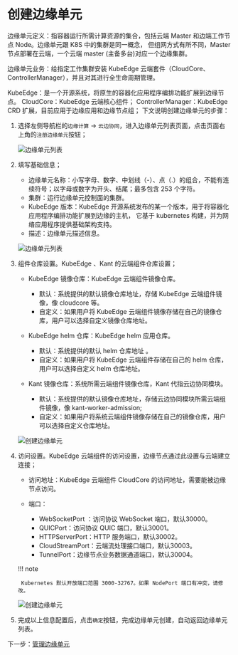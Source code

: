 # 创建边缘单元

边缘单元定义：指容器运行所需计算资源的集合，包括云端 Master 和边端工作节点 Node。边缘单元跟 K8S 中的集群是同一概念，
但组网方式有所不同，Master 节点部署在云端，一个云端 master (主备多台)对应一个边缘集群。

边缘单元业务：给指定工作集群安装 KubeEdge 云端套件（CloudCore、ControllerManager），并且对其进行全生命周期管理。

KubeEdge：是一个开源系统，将原生的容器化应用程序编排功能扩展到边缘节点。
CloudCore：KubeEdge 云端核心组件；
ControllerManager：KubeEdge CRD 扩展，目前应用于边缘应用和边缘节点组；
下文说明创建边缘单元的步骤：

1. 选择左侧导航栏的`边缘计算` -> `云边协同`，进入边缘单元列表页面，点击页面右上角的`注册边缘单元`按钮；

    ![边缘单元列表](https://docs.daocloud.io/daocloud-docs-images/docs/zh/docs/kant/images/create-unit-01.png)

2. 填写基础信息；

    - 边缘单元名称：小写字母、数字、中划线（-）、点（.）的组合，不能有连续符号；以字母或数字为开头、结尾；最多包含 253 个字符。
    - 集群：运行边缘单元控制面的集群。
    - KubeEdge 版本：KubeEdge 开源系统发布的某一个版本，用于将容器化应用程序编排功能扩展到边缘的主机，
      它基于 kubernetes 构建，并为网络应用程序提供基础架构支持。

    <!--- 边缘组件副本数：云端边缘组件的副本数，确保云端节点故障时，边缘组件高可用。-->

    - 描述：边缘单元描述信息。

    ![边缘单元列表](https://docs.daocloud.io/daocloud-docs-images/docs/zh/docs/kant/images/create-unit-02.png)

3. 组件仓库设置。KubeEdge 、Kant 的云端组件仓库设置；

    - KubeEdge 镜像仓库：KubeEdge 云端组件镜像仓库。
        - 默认：系统提供的默认镜像仓库地址，存储 KubeEdge 云端组件镜像，像 cloudcore 等。
        - 自定义：如果用户将 KubeEdge 云端组件镜像存储在自己的镜像仓库，用户可以选择自定义镜像仓库地址。

    - KubeEdge helm 仓库：KubeEdge helm 应用仓库。
        - 默认：系统提供的默认 helm 仓库地址 。
        - 自定义：如果用户将 KubeEdge 云端组件存储在自己的 helm 仓库，用户可以选择自定义 helm 仓库地址。

    - Kant 镜像仓库：系统所需云端组件镜像仓库，Kant 代指云边协同模块。
        - 默认：系统提供的默认镜像仓库地址，存储云边协同模块所需云端组件镜像，像 kant-worker-admission;
        - 自定义：如果用户将系统云端组件镜像存储在自己的镜像仓库，用户可以选择自定义仓库地址。

    ![创建边缘单元](https://docs.daocloud.io/daocloud-docs-images/docs/zh/docs/kant/images/create-unit-03.png)

4. 访问设置。KubeEdge 云端组件的访问设置，边缘节点通过此设置与云端建立连接；

    - 访问地址：KubeEdge 云端组件 CloudCore 的访问地址，需要能被边缘节点访问。

    - 端口：
        - WebSocketPort ：访问协议 WebSocket 端口，默认30000。
        - QUICPort：访问协议 QUIC 端口，默认30001。
        - HTTPServerPort：HTTP 服务端口，默认30002。
        - CloudStreamPort：云端流处理接口端口，默认30003。
        - TunnelPort：边缘节点业务数据通道端口，默认30004。

    !!! note

        Kubernetes 默认开放端口范围 3000-32767。如果 NodePort 端口有冲突，请修改。

    ![创建边缘单元](https://docs.daocloud.io/daocloud-docs-images/docs/zh/docs/kant/images/create-unit-04.png)

5. 完成以上信息配置后，点击`确定`按钮，完成边缘单元创建，自动返回边缘单元列表。

下一步：[管理边缘单元](./manage-unit.md)
